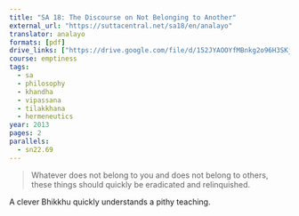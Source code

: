 ```yaml
---
title: "SA 18: The Discourse on Not Belonging to Another"
external_url: "https://suttacentral.net/sa18/en/analayo"
translator: analayo
formats: [pdf]
drive_links: ["https://drive.google.com/file/d/152JYAOOYfMBnkg2o96H3SKj2FLuit3QH/view?usp=drivesdk"]
course: emptiness
tags:
  - sa
  - philosophy
  - khandha
  - vipassana
  - tilakkhana
  - hermeneutics
year: 2013
pages: 2
parallels:
  - sn22.69
---
```


> Whatever does not belong to you and does not belong to others, these things should quickly be eradicated and relinquished.

A clever Bhikkhu quickly understands a pithy teaching.
